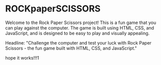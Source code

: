 # ROCKpaperSCISSORS
Welcome to the Rock Paper Scissors project! This is a fun game that you can play against the computer. The game is built using HTML, CSS, and JavaScript, and is designed to be easy to play and visually appealing.

Headline:
"Challenge the computer and test your luck with Rock Paper Scissors - the fun game built with HTML, CSS, and JavaScript."

hope it works!!!1